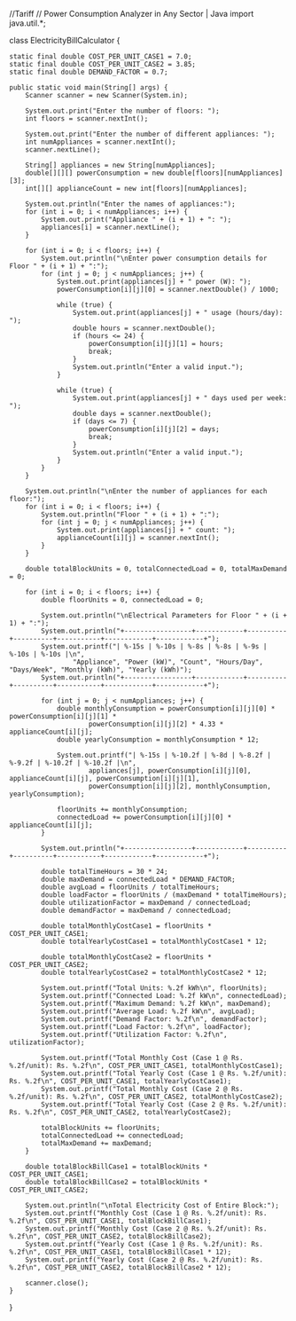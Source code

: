 //Tariff
// Power Consumption Analyzer in Any Sector | Java
import java.util.*;

class ElectricityBillCalculator {

    static final double COST_PER_UNIT_CASE1 = 7.0;
    static final double COST_PER_UNIT_CASE2 = 3.85;
    static final double DEMAND_FACTOR = 0.7; 

    public static void main(String[] args) {
        Scanner scanner = new Scanner(System.in);

        System.out.print("Enter the number of floors: ");
        int floors = scanner.nextInt();

        System.out.print("Enter the number of different appliances: ");
        int numAppliances = scanner.nextInt();
        scanner.nextLine();

        String[] appliances = new String[numAppliances];
        double[][][] powerConsumption = new double[floors][numAppliances][3];
        int[][] applianceCount = new int[floors][numAppliances];

        System.out.println("Enter the names of appliances:");
        for (int i = 0; i < numAppliances; i++) {
            System.out.print("Appliance " + (i + 1) + ": ");
            appliances[i] = scanner.nextLine();
        }

        for (int i = 0; i < floors; i++) {
            System.out.println("\nEnter power consumption details for Floor " + (i + 1) + ":");
            for (int j = 0; j < numAppliances; j++) {
                System.out.print(appliances[j] + " power (W): ");
                powerConsumption[i][j][0] = scanner.nextDouble() / 1000;

                while (true) {
                    System.out.print(appliances[j] + " usage (hours/day): ");
                    double hours = scanner.nextDouble();
                    if (hours <= 24) {
                        powerConsumption[i][j][1] = hours;
                        break;
                    }
                    System.out.println("Enter a valid input.");
                }

                while (true) {
                    System.out.print(appliances[j] + " days used per week: ");
                    double days = scanner.nextDouble();
                    if (days <= 7) {
                        powerConsumption[i][j][2] = days;
                        break;
                    }
                    System.out.println("Enter a valid input.");
                }
            }
        }

        System.out.println("\nEnter the number of appliances for each floor:");
        for (int i = 0; i < floors; i++) {
            System.out.println("Floor " + (i + 1) + ":");
            for (int j = 0; j < numAppliances; j++) {
                System.out.print(appliances[j] + " count: ");
                applianceCount[i][j] = scanner.nextInt();
            }
        }

        double totalBlockUnits = 0, totalConnectedLoad = 0, totalMaxDemand = 0;

        for (int i = 0; i < floors; i++) {
            double floorUnits = 0, connectedLoad = 0;

            System.out.println("\nElectrical Parameters for Floor " + (i + 1) + ":");
            System.out.println("+-----------------+------------+----------+----------+-----------+------------+------------+");
            System.out.printf("| %-15s | %-10s | %-8s | %-8s | %-9s | %-10s | %-10s |\n",
                    "Appliance", "Power (kW)", "Count", "Hours/Day", "Days/Week", "Monthly (kWh)", "Yearly (kWh)");
            System.out.println("+-----------------+------------+----------+----------+-----------+------------+------------+");

            for (int j = 0; j < numAppliances; j++) {
                double monthlyConsumption = powerConsumption[i][j][0] * powerConsumption[i][j][1] *
                        powerConsumption[i][j][2] * 4.33 * applianceCount[i][j];
                double yearlyConsumption = monthlyConsumption * 12;

                System.out.printf("| %-15s | %-10.2f | %-8d | %-8.2f | %-9.2f | %-10.2f | %-10.2f |\n",
                        appliances[j], powerConsumption[i][j][0], applianceCount[i][j], powerConsumption[i][j][1],
                        powerConsumption[i][j][2], monthlyConsumption, yearlyConsumption);

                floorUnits += monthlyConsumption;
                connectedLoad += powerConsumption[i][j][0] * applianceCount[i][j];
            }

            System.out.println("+-----------------+------------+----------+----------+-----------+------------+------------+");

            double totalTimeHours = 30 * 24;
            double maxDemand = connectedLoad * DEMAND_FACTOR;
            double avgLoad = floorUnits / totalTimeHours;
            double loadFactor = floorUnits / (maxDemand * totalTimeHours);
            double utilizationFactor = maxDemand / connectedLoad;
            double demandFactor = maxDemand / connectedLoad;

            double totalMonthlyCostCase1 = floorUnits * COST_PER_UNIT_CASE1;
            double totalYearlyCostCase1 = totalMonthlyCostCase1 * 12;

            double totalMonthlyCostCase2 = floorUnits * COST_PER_UNIT_CASE2;
            double totalYearlyCostCase2 = totalMonthlyCostCase2 * 12;

            System.out.printf("Total Units: %.2f kWh\n", floorUnits);
            System.out.printf("Connected Load: %.2f kW\n", connectedLoad);
            System.out.printf("Maximum Demand: %.2f kW\n", maxDemand);
            System.out.printf("Average Load: %.2f kW\n", avgLoad);
            System.out.printf("Demand Factor: %.2f\n", demandFactor);
            System.out.printf("Load Factor: %.2f\n", loadFactor);
            System.out.printf("Utilization Factor: %.2f\n", utilizationFactor);

            System.out.printf("Total Monthly Cost (Case 1 @ Rs. %.2f/unit): Rs. %.2f\n", COST_PER_UNIT_CASE1, totalMonthlyCostCase1);
            System.out.printf("Total Yearly Cost (Case 1 @ Rs. %.2f/unit): Rs. %.2f\n", COST_PER_UNIT_CASE1, totalYearlyCostCase1);
            System.out.printf("Total Monthly Cost (Case 2 @ Rs. %.2f/unit): Rs. %.2f\n", COST_PER_UNIT_CASE2, totalMonthlyCostCase2);
            System.out.printf("Total Yearly Cost (Case 2 @ Rs. %.2f/unit): Rs. %.2f\n", COST_PER_UNIT_CASE2, totalYearlyCostCase2);

            totalBlockUnits += floorUnits;
            totalConnectedLoad += connectedLoad;
            totalMaxDemand += maxDemand;
        }

        double totalBlockBillCase1 = totalBlockUnits * COST_PER_UNIT_CASE1;
        double totalBlockBillCase2 = totalBlockUnits * COST_PER_UNIT_CASE2;

        System.out.println("\nTotal Electricity Cost of Entire Block:");
        System.out.printf("Monthly Cost (Case 1 @ Rs. %.2f/unit): Rs. %.2f\n", COST_PER_UNIT_CASE1, totalBlockBillCase1);
        System.out.printf("Monthly Cost (Case 2 @ Rs. %.2f/unit): Rs. %.2f\n", COST_PER_UNIT_CASE2, totalBlockBillCase2);
        System.out.printf("Yearly Cost (Case 1 @ Rs. %.2f/unit): Rs. %.2f\n", COST_PER_UNIT_CASE1, totalBlockBillCase1 * 12);
        System.out.printf("Yearly Cost (Case 2 @ Rs. %.2f/unit): Rs. %.2f\n", COST_PER_UNIT_CASE2, totalBlockBillCase2 * 12);

        scanner.close();
    }
}
